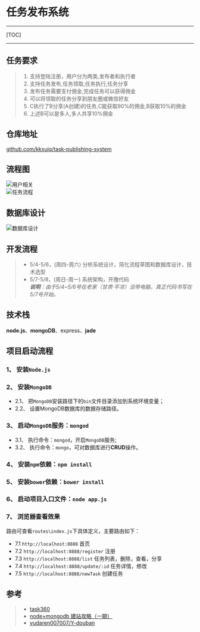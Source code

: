 # 任务发布系统

--- 

[TOC]

---

## 任务要求

> 1. 支持登陆注册，用户分为两类,发布者和执行者
> 1. 支持任务发布,任务领取,任务执行,任务分享
> 1. 发布任务需要支付佣金,完成任务可以获得佣金
> 1. 可以将领取的任务分享到朋友圈或微信好友
> 1. C执行了B分享(A创建)的任务,C能获取90%的佣金,B获取10%的佣金
> 1. 上述B可以是多人,多人共享10%佣金

## 仓库地址

[github.com/kkxujq/task-publishing-system](https://github.com/kkxujq/task-publishing-system)

## 流程图

![用户相关](http://oe8r161mt.bkt.clouddn.com/taskSystem/user.png?imageView/2/w/500/q/100)
<br>
![任务流程](http://oe8r161mt.bkt.clouddn.com/taskSystem/task.png?imageView/2/w/500/q/100)


## 数据库设计

![数据库设计](http://oe8r161mt.bkt.clouddn.com/taskSystem/DB.png?imageView/2/w/500/q/100)


## 开发流程

> - 5/4-5/6，(周四-周六) 分析系统设计，简化流程草图和数据库设计，技术选型
> - 5/7-5/8，(周日-周一) 系统架构，开撸代码<br>
> ***说明**：由于5/4~5/6号在老家（甘肃·平凉）没带电脑，真正代码书写在5/7号开始。*


## 技术栈

**node.js**、**mongoDB**、express、**jade**


## 项目启动流程

### 1、 安装`Node.js`
### 2、 安装`MongoDB`
 - 2.1、 把`MongoDB`安装路径下的`bin`文件目录添加到系统环境变量；
 - 2.2、 设置MongoDB数据库的数据存储路径。

### 3、 启动`MongoDB`服务：`mongod`
 - 3.1、 执行命令：`mongod`，开启`MongoDB`服务;
 - 3.2、 执行命令：`mongo`，可对数据库进行**CRUD**操作。

### 4、 安装`npm`依赖：`npm install`
### 5、 安装`bower`依赖：`bower install`
### 6、 启动项目入口文件：`node app.js`
### 7、 浏览器查看效果
 路由可查看`routes\index.js`下具体定义，主要路由如下：
 - 7.1  `http://localhost:8888` 首页
 - 7.2  `http://localhost:8888/register` 注册
 - 7.3  `http://localhost:8888/list` 任务列表，删除，查看，分享
 - 7.4  `http://localhost:8888/update/:id` 任务详情，修改
 - 7.5  `http://localhost:8888/newTask` 创建任务
 

## 参考

> - [task360](http://www.task360.net/)
> - [node+mongodb 建站攻略（一期）](http://www.imooc.com/learn/75)
> - [yudaren007007/Y-douban](https://github.com/yudaren007007/Y-douban)




